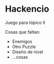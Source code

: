 # Hackencio
Juego para tópico II

Cosas que faltan:
 - Enemigos
 - Otro Puzzle
 - Diseño de nivel
 - ...cosas
